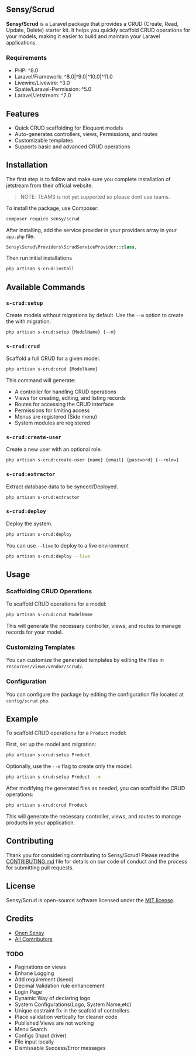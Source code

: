 ## Sensy/Scrud

**Sensy/Scrud** is a Laravel package that provides a CRUD (Create, Read, Update, Delete) starter kit. It helps you quickly scaffold CRUD operations for your models, making it easier to build and maintain your Laravel applications.

### Requirements

- PHP: ^8.0
- Laravel/Framework: ^8.0|^9.0|^10.0|^11.0
- Livewire/Livewire: ^3.0
- Spatie/Laravel-Permission: ^5.0
- Laravel/Jetstream: ^2.0

## Features

- Quick CRUD scaffolding for Eloquent models
- Auto-generates controllers, views, Permissions, and routes
- Customizable templates
- Supports basic and advanced CRUD operations

## Installation

The first step is to follow and make sure you complete installation of jetstream from their official website.

> NOTE: TEAMS is not yet supported so please dont use teams.

To install the package, use Composer:

```bash
composer require sensy/scrud
```

After installing, add the service provider in your providers array in your `app.php` file.

```php
Sensy\Scrud\Providers\ScrudServiceProvider::class,
```

Then run initial installations

```bash
php artisan s-crud:install
```

## Available Commands

### `s-crud:setup`

Create models without migrations by default. Use the `--m` option to create the with migration.

```bash
php artisan s-crud:setup {ModelName} {--m}
```

### `s-crud:crud`

Scaffold a full CRUD for a given model.

```bash
php artisan s-crud:crud {ModelName}
```

This command will generate:

- A controller for handling CRUD operations
- Views for creating, editing, and listing records
- Routes for accessing the CRUD interface
- Permissions for limiting access
- Menus are registered (Side menu)
- System modules are registered

### `s-crud:create-user`

Create a new user with an optional role.

```bash
php artisan s-crud:create-user {name} {email} {password} {--role=}
```

### `s-crud:extractor`

Extract database data to be synced/Deployed.

```bash
php artisan s-crud:extractor
```

### `s-crud:deploy`

Deploy the system.

```bash
php artisan s-crud:deploy
```

You can use `--live` to deploy to a live environment

```bash
php artisan s-crud:deploy --live
```

## Usage

### Scaffolding CRUD Operations

To scaffold CRUD operations for a model:

```bash
php artisan s-crud:crud ModelName
```

This will generate the necessary controller, views, and routes to manage records for your model.

### Customizing Templates

You can customize the generated templates by editing the files in `resources/views/vendor/scrud/`.

### Configuration

You can configure the package by editing the configuration file located at `config/scrud.php`.

## Example

To scaffold CRUD operations for a `Product` model:

First, set up the model and migration:

```bash
php artisan s-crud:setup Product
```

Optionally, use the `--m` flag to create only the model:

```bash
php artisan s-crud:setup Product --m
```

After modifying the generated files as needed, you can scaffold the CRUD operations:

```bash
php artisan s-crud:crud Product
```

This will generate the necessary controller, views, and routes to manage products in your application.

## Contributing

Thank you for considering contributing to Sensy/Scrud! Please read the [CONTRIBUTING.md](CONTRIBUTING.md) file for details on our code of conduct and the process for submitting pull requests.

## License

Sensy/Scrud is open-source software licensed under the [MIT license](LICENSE.md).

## Credits

- [Onen Sensy](https://github.com/onensensy)
- [All Contributors](https://github.com/onensensy/scrud/graphs/contributors)

### TODO

- Paginations on views
- Enhane Logging
- Add requirement (iseed)
- Decimal Validation rule enhancement
- Login Page
- Dynamic Way of declaring logo
- System Configurations(Logo, System Name,etc)
- Unique costraint fix in the scafold of controllers
- Place validation vertically for cleaner code
- Published Views are not working
- Menu Search
- Configs (Input driver)
- File input locally
- Dismissable Success/Error messages
